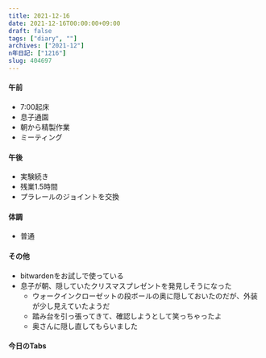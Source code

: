 ```yaml
---
title: 2021-12-16
date: 2021-12-16T00:00:00+09:00
draft: false
tags: ["diary", ""]
archives: ["2021-12"]
n年日記: ["1216"]
slug: 404697
---
```

#### 午前
- 7:00起床
- 息子通園
- 朝から精製作業
- ミーティング
#### 午後
- 実験続き
- 残業1.5時間
- プラレールのジョイントを交換
#### 体調
- 普通
#### その他
- bitwardenをお試しで使っている
- 息子が朝、隠していたクリスマスプレゼントを発見しそうになった
  - ウォークインクローゼットの段ボールの奥に隠しておいたのだが、外装が少し見えていたようだ
  - 踏み台を引っ張ってきて、確認しようとして笑っちゃったよ
  - 奥さんに隠し直してもらいました
#### 今日のTabs